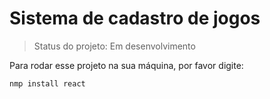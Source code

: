 # Sistema de cadastro de jogos

> Status do projeto: Em desenvolvimento

Para rodar esse projeto na sua máquina, por favor digite:

```
nmp install react
```
